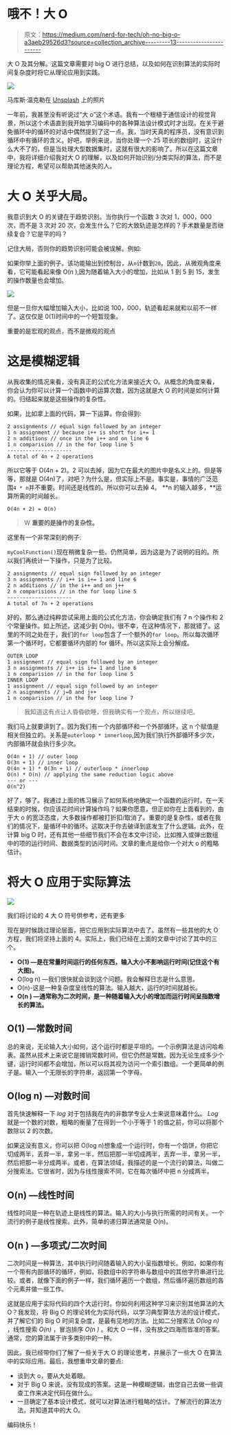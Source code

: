 # 哦不！大 O

> 原文：<https://medium.com/nerd-for-tech/oh-no-big-o-a3aeb29526d3?source=collection_archive---------13----------------------->

大 O 及其分解。这篇文章需要对 big O 进行总结，以及如何在识别算法的实际时间复杂度时将它从理论应用到实践。

![](img/531c3e916669a37ec739d4ac8f233207.png)

马库斯·温克勒在 [Unsplash](https://unsplash.com?utm_source=medium&utm_medium=referral) 上的照片

一年前，我甚至没有听说过“大 o”这个术语。我有一个根植于通信设计的视觉背景，所以这个术语直到我开始学习编码中的各种算法设计模式时才出现。在关于避免循环中的循环的对话中偶然提到了这一点。我，当时天真的程序员，没有意识到循环中有循环的含义。好吧，举例来说，当你处理一个 25 项长的数组时，这没什么大不了的，但是当处理大型数据集时，这就有很大的影响了。所以在这篇文章中，我将详细介绍我对大 O 的理解，以及如何开始识别/分类实际的算法，而不是理论方程，希望可以帮助其他迷失的人。

# 大 O 关乎大局。

我意识到大 O 的关键在于趋势识别。当你执行一个函数 3 次对 1，000，000 次，而不是 3 次对 20 次，会发生什么？它的大致轨迹是怎样的？手术数量是否继续复合？它是平的吗？

记住大局，否则你的趋势识别可能会被误解。例如:

如果你举上面的例子。该功能输出到控制台，从`n`计数到`20`。因此，从微观角度来看，它可能看起来像 O(n ),因为随着输入大小的增加，比如从 1 到 5 到 15，发生的操作数量也会增加。

![](img/fe303b84466ae179d66c7215673bb754.png)

但是一旦你大幅增加输入大小，比如说 100，000，轨迹看起来就和以前不一样了。这仅仅是 0(1)时间中的一个短暂现象。

重要的是宏观的观点，而不是微观的观点

# 这是模糊逻辑

从我收集的情况来看，没有真正的公式化方法来接近大 O。从概念的角度来看，你会认为你可以计算一个函数中的运算次数，因为这就是大 O 的时间是如何计算的。归结起来就是这些操作的复杂性。

如果，比如拿上面的代码，算一下运算。你会得到:

```
2 assignments // equal sign followed by an integer
1 n assignment // because i++ is short for i+= 1
2 n additions // once in the i++ and on line 6 
1 n comparision // in the for loop line 5
---------------------
A total of 4n + 2 operations 
```

所以它等于 O(4n + 2)。2 可以去掉，因为它在最大的图片中是名义上的。但是等等，那就是 O(4n)了，对吧？为什么是，但实际上不是。事实是，事情的广泛范围`4 * n`并不重要。时间还是线性的。所以你可以去掉 4。 **n 的输入越多，**运算所需的时间越长。

```
O(4n + 2) = O(n)
```

> W **重要的是操作的复杂性。**

这里有一个非常深刻的例子:

`myCoolFunction()`现在稍微复杂一些。仍然简单，因为这是为了说明的目的。所以我们再统计一下操作，只是为了比较。

```
2 assignments // equal sign followed by an integer
3 n assignments // i++ is i+= 1 and line 6 
2 n additions // in the i++ and on j++ 
2 n comparisions // in the for loop line 5
---------------------
A total of 7n + 2 operations
```

好的，那么通过纯粹尝试采用上面的公式化方法，你会确定我们有 7 n 个操作和 2 个常量操作。如上所述，这减少到 O(n)。很不幸，在这种情况下，那就错了。这里的不同之处在于，我们的`for loop`包含了一个额外的`for loop`。所以每次循环第一个循环时，它都要循环内部的 for 循环。所以这实际上会分解成。

```
OUTER LOOP
1 assignment // equal sign followed by an integer
3 n assignments // i++ is i+= 1 and line 6
1 n comparision // in the for loop line 5
INNER LOOP
1 assignment // equal sign followed by an integer
2 n asignments // j=0 and j++
1 n comparision // in the for loop line 7
```

> 我知道这有点让人昏昏欲睡，但我确实有一个观点，所以继续吧。

我们马上就要讲到了。因为我们有一个内部循环和一个外部循环，这 n 个赋值是相关但独立的。关系是`outerloop * innerloop`,因为我们执行外部循环多少次，内部循环就会执行多少次。

```
O(4n + 1) // outer loop 
O(3n + 1) // inner loop
O(4n + 1) * O(3n + 1) // outerloop * innerloop
O(n) * O(n) // applying the same reduction logic above
--- or --- 
O(n^2)
```

好了，够了。我通过上面的练习展示了如何系统地确定一个函数的运行时。在一天结束的时候，你应该花时间计算操作吗？如果你愿意，但正如你在上面看到的，由于大 o 的宽泛态度，大多数操作都被打折扣/取消了。重要的是复杂性，或者在我们的情况下，是循环中的循环。这取决于你去破译到底发生了什么逻辑。此外，在计算 big O 时，还有其他一些细节我们不会在本文中讨论，比如推入或弹出数组中的项的运行时间、数据类型的访问时间。文章的重点是给你一个对大 o 的粗略估计。

# 将大 O 应用于实际算法

![](img/c8e50b7f69321aae1bbc0c91c5895bc1.png)

我们将讨论的 4 大 O 符号供参考，还有更多

现在是时候跳过理论层面，把它应用到实际算法中去了。虽然有一些其他的大 O 方程，我们将坚持上面的 4。实际上，我们已经在上面的文章中讨论了其中的三个。

*   **O(1) —是在常量时间运行的任何东西，输入大小不影响运行时间(记住这个有大图)。**
*   O(log n) —我们很快就会谈到这个问题。我会解释日志是什么意思。
*   O(n)-这是一种复杂度呈线性的算法。输入越大，运行的时间就越长。
*   **O(n ) —通常称为二次时间，是一种随着输入大小的增加而运行时间呈指数增长的算法。**

## O(1) —常数时间

总的来说，无论输入大小如何，这个运行时都是平坦的。一个示例算法是访问哈希表。虽然从技术上来说它是摊销常数时间，但它仍然是常数。因为无论生成多少个键，运行时间都不会增加，所以可以将其视为访问一个索引数组。一个更简单的例子是。输入一个无限长的字符串，返回第一个字母。

## O(log n) —对数时间

首先快速解释一下 *log* 对于包括我在内的非数学专业人士来说意味着什么。 *Log* 就是一个数的对数，粗略的衡量了在得到一个小于等于 1 的值之前，你可以将那个数除以 2 的次数。

如果这没有意义，你可以把 O(log n)想象成一个运行时，你有一个馅饼，你把它切成两半，丢弃一半，拿另一半，然后把那一半切成两半，丢弃一半，拿另一半，然后把那一半分成两半。或者，在算法领域，我描述的是一个流行的算法，叫做二分搜索法。它很省时，因为与线性搜索不同，它在每次循环中把 n 分成两半。

## O(n) —线性时间

线性时间是一种在轨迹上是线性的算法。输入的大小与执行所需的时间有关。一个流行的例子是线性搜索。此外，简单的递归算法通常是 O(n)。

## O(n ) —多项式/二次时间

二次时间是一种算法，其中执行时间随着输入的大小呈指数增长。例如，如果你有一个带有内部循环的循环，例如，将数组中的字符串与数组中的其他字符串进行比较。或者，就像下面的例子一样，我们循环遍历一个数组，然后循环遍历数组的各个元素并做一些工作。

这就是应用于实际代码的四个大运行时。你如何利用这种学习来识别其他算法的大 O？我发现，将 Big O 的理论转化为实际代码，以学习典型算法方法的设计模式，并了解它们的 Big O 时间复杂度，是最有见地的方法。比如二分搜索法 *O(log n)* ，线性搜索 *O(n)* ，冒泡排序 *O(n )* 。和大 O 一样，没有放之四海而皆准的答案。通常，您的算法属于许多类别中的一种。

因此，我已经带你们了解了一些关于大 O 的理论思考，并展示了一些大 O 在算法中的实际应用。最后，我想重申文章的要点:

*   谈到大 o，要从大处着眼。
*   对于 Big O 来说，没有现成的答案。这是一种模糊逻辑，由您自己去做一些调查工作来决定代码在做什么。
*   一旦确定了基本设计模式，就可以对算法进行粗略的估计。了解流行的算法方法，并知道其中的大 O。

编码快乐！
